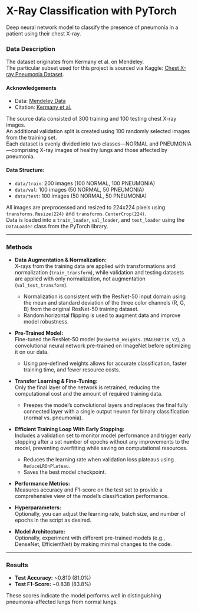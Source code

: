 # X-Ray Classification with PyTorch

Deep neural network model to classify the presence of pneumonia in a patient using their chest X-ray.

### Data Description

The dataset originates from Kermany et al. on Mendeley.  
The particular subset used for this project is sourced via Kaggle: [Chest X-ray Pneumonia Dataset](https://www.kaggle.com/paultimothymooney/chest-xray-pneumonia).

#### Acknowledgements
- Data: [Mendeley Data](https://data.mendeley.com/datasets/rscbjbr9sj/2)
- Citation: [Kermany et al.](http://www.cell.com/cell/fulltext/S0092-8674(18)30154-5)

The source data consisted of 300 training and 100 testing chest X-ray images.  
An additional validation split is created using 100 randomly selected images from the training set.  
Each dataset is evenly divided into two classes—NORMAL and PNEUMONIA—comprising X-ray images of healthy lungs and those affected by pneumonia.

#### Data Structure:
- `data/train`: 200 images (100 NORMAL, 100 PNEUMONIA)
- `data/val`: 100 images (50 NORMAL, 50 PNEUMONIA)
- `data/test`: 100 images (50 NORMAL, 50 PNEUMONIA)

All images are preprocessed and resized to 224x224 pixels using `transforms.Resize(224)` and `transforms.CenterCrop(224)`.  
Data is loaded into a `train_loader`, `val_loader`, and `test_loader` using the `DataLoader` class from the PyTorch library.

---

### Methods

- **Data Augmentation & Normalization:**  
  X-rays from the training data are applied with transformations and normalization (`train_transform`), while validation and testing datasets are applied with only normalization, not augmentation (`val_test_transform`).
  - Normalization is consistent with the ResNet-50 input domain using the mean and standard deviation of the three color channels (R, G, B) from the original ResNet-50 training dataset.
  - Random horizontal flipping is used to augment data and improve model robustness.

- **Pre-Trained Model:**  
  Fine-tuned the ResNet-50 model (`ResNet50_Weights.IMAGENET1K_V2`), a convolutional neural network pre-trained on ImageNet before optimizing it on our data.
  - Using pre-defined weights allows for accurate classification, faster training time, and fewer resource costs.

- **Transfer Learning & Fine-Tuning:**  
  Only the final layer of the network is retrained, reducing the computational cost and the amount of required training data.
  - Freezes the model’s convolutional layers and replaces the final fully connected layer with a single output neuron for binary classification (normal vs. pneumonia).

- **Efficient Training Loop With Early Stopping:**  
  Includes a validation set to monitor model performance and trigger early stopping after a set number of epochs without any improvements to the model, preventing overfitting while saving on computational resources.
  - Reduces the learning rate when validation loss plateaus using `ReduceLROnPlateau`.
  - Saves the best model checkpoint.

- **Performance Metrics:**  
  Measures accuracy and F1-score on the test set to provide a comprehensive view of the model’s classification performance.

- **Hyperparameters:**  
  Optionally, you can adjust the learning rate, batch size, and number of epochs in the script as desired.

- **Model Architecture:**  
  Optionally, experiment with different pre-trained models (e.g., DenseNet, EfficientNet) by making minimal changes to the code.

---

### Results

- **Test Accuracy:** ~0.810 (81.0%)
- **Test F1-Score:** ~0.838 (83.8%)

These scores indicate the model performs well in distinguishing pneumonia-affected lungs from normal lungs.
